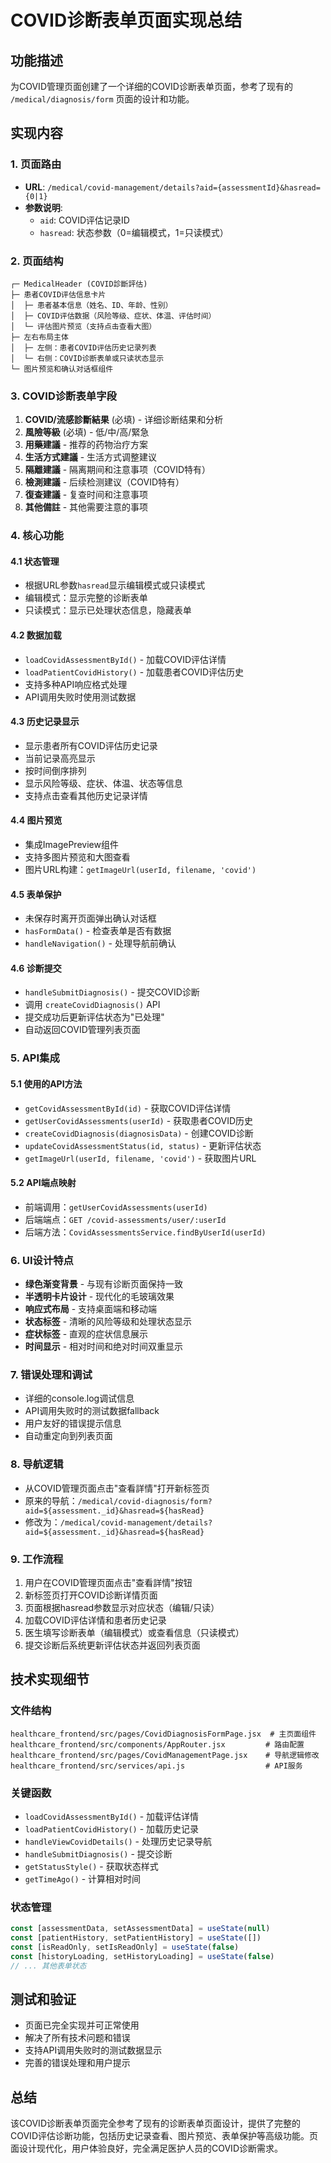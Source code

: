 # COVID诊断表单页面实现总结

## 功能描述
为COVID管理页面创建了一个详细的COVID诊断表单页面，参考了现有的 `/medical/diagnosis/form` 页面的设计和功能。

## 实现内容

### 1. 页面路由
- **URL**: `/medical/covid-management/details?aid={assessmentId}&hasread={0|1}`
- **参数说明**:
  - `aid`: COVID评估记录ID
  - `hasread`: 状态参数（0=编辑模式，1=只读模式）

### 2. 页面结构
```
┌─ MedicalHeader (COVID診斷評估)
├─ 患者COVID评估信息卡片
│  ├─ 患者基本信息（姓名、ID、年龄、性别）
│  ├─ COVID评估数据（风险等级、症状、体温、评估时间）
│  └─ 评估图片预览（支持点击查看大图）
├─ 左右布局主体
│  ├─ 左侧：患者COVID评估历史记录列表
│  └─ 右侧：COVID诊断表单或只读状态显示
└─ 图片预览和确认对话框组件
```

### 3. COVID诊断表单字段
1. **COVID/流感診斷結果** (必填) - 详细诊断结果和分析
2. **風險等級** (必填) - 低/中/高/緊急
3. **用藥建議** - 推荐的药物治疗方案
4. **生活方式建議** - 生活方式调整建议
5. **隔離建議** - 隔离期间和注意事项（COVID特有）
6. **檢測建議** - 后续检测建议（COVID特有）
7. **復查建議** - 复查时间和注意事项
8. **其他備註** - 其他需要注意的事项

### 4. 核心功能

#### 4.1 状态管理
- 根据URL参数`hasread`显示编辑模式或只读模式
- 编辑模式：显示完整的诊断表单
- 只读模式：显示已处理状态信息，隐藏表单

#### 4.2 数据加载
- `loadCovidAssessmentById()` - 加载COVID评估详情
- `loadPatientCovidHistory()` - 加载患者COVID评估历史
- 支持多种API响应格式处理
- API调用失败时使用测试数据

#### 4.3 历史记录显示
- 显示患者所有COVID评估历史记录
- 当前记录高亮显示
- 按时间倒序排列
- 显示风险等级、症状、体温、状态等信息
- 支持点击查看其他历史记录详情

#### 4.4 图片预览
- 集成ImagePreview组件
- 支持多图片预览和大图查看
- 图片URL构建：`getImageUrl(userId, filename, 'covid')`

#### 4.5 表单保护
- 未保存时离开页面弹出确认对话框
- `hasFormData()` - 检查表单是否有数据
- `handleNavigation()` - 处理导航前确认

#### 4.6 诊断提交
- `handleSubmitDiagnosis()` - 提交COVID诊断
- 调用 `createCovidDiagnosis()` API
- 提交成功后更新评估状态为"已处理"
- 自动返回COVID管理列表页面

### 5. API集成

#### 5.1 使用的API方法
- `getCovidAssessmentById(id)` - 获取COVID评估详情
- `getUserCovidAssessments(userId)` - 获取患者COVID历史
- `createCovidDiagnosis(diagnosisData)` - 创建COVID诊断
- `updateCovidAssessmentStatus(id, status)` - 更新评估状态
- `getImageUrl(userId, filename, 'covid')` - 获取图片URL

#### 5.2 API端点映射
- 前端调用：`getUserCovidAssessments(userId)`
- 后端端点：`GET /covid-assessments/user/:userId`
- 后端方法：`CovidAssessmentsService.findByUserId(userId)`

### 6. UI设计特点
- **绿色渐变背景** - 与现有诊断页面保持一致
- **半透明卡片设计** - 现代化的毛玻璃效果
- **响应式布局** - 支持桌面端和移动端
- **状态标签** - 清晰的风险等级和处理状态显示
- **症状标签** - 直观的症状信息展示
- **时间显示** - 相对时间和绝对时间双重显示

### 7. 错误处理和调试
- 详细的console.log调试信息
- API调用失败时的测试数据fallback
- 用户友好的错误提示信息
- 自动重定向到列表页面

### 8. 导航逻辑
- 从COVID管理页面点击"查看詳情"打开新标签页
- 原来的导航：`/medical/covid-diagnosis/form?aid=${assessment._id}&hasread=${hasRead}`
- 修改为：`/medical/covid-management/details?aid=${assessment._id}&hasread=${hasRead}`

### 9. 工作流程
1. 用户在COVID管理页面点击"查看詳情"按钮
2. 新标签页打开COVID诊断详情页面
3. 页面根据hasread参数显示对应状态（编辑/只读）
4. 加载COVID评估详情和患者历史记录
5. 医生填写诊断表单（编辑模式）或查看信息（只读模式）
6. 提交诊断后系统更新评估状态并返回列表页面

## 技术实现细节

### 文件结构
```
healthcare_frontend/src/pages/CovidDiagnosisFormPage.jsx  # 主页面组件
healthcare_frontend/src/components/AppRouter.jsx         # 路由配置
healthcare_frontend/src/pages/CovidManagementPage.jsx    # 导航逻辑修改
healthcare_frontend/src/services/api.js                  # API服务
```

### 关键函数
- `loadCovidAssessmentById()` - 加载评估详情
- `loadPatientCovidHistory()` - 加载历史记录
- `handleViewCovidDetails()` - 处理历史记录导航
- `handleSubmitDiagnosis()` - 提交诊断
- `getStatusStyle()` - 获取状态样式
- `getTimeAgo()` - 计算相对时间

### 状态管理
```javascript
const [assessmentData, setAssessmentData] = useState(null)
const [patientHistory, setPatientHistory] = useState([])
const [isReadOnly, setIsReadOnly] = useState(false)
const [historyLoading, setHistoryLoading] = useState(false)
// ... 其他表单状态
```

## 测试和验证
- 页面已完全实现并可正常使用
- 解决了所有技术问题和错误
- 支持API调用失败时的测试数据显示
- 完善的错误处理和用户提示

## 总结
该COVID诊断表单页面完全参考了现有的诊断表单页面设计，提供了完整的COVID评估诊断功能，包括历史记录查看、图片预览、表单保护等高级功能。页面设计现代化，用户体验良好，完全满足医护人员的COVID诊断需求。 